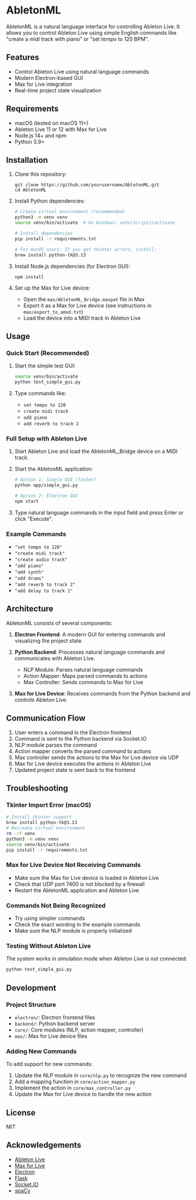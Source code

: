 # AbletonML

AbletonML is a natural language interface for controlling Ableton Live. It allows you to control Ableton Live using simple English commands like "create a midi track with piano" or "set tempo to 120 BPM".

## Features

- Control Ableton Live using natural language commands
- Modern Electron-based GUI
- Max for Live integration
- Real-time project state visualization

## Requirements

- macOS (tested on macOS 11+)
- Ableton Live 11 or 12 with Max for Live
- Node.js 14+ and npm
- Python 3.9+

## Installation

1. Clone this repository:
   ```
   git clone https://github.com/yourusername/AbletonML.git
   cd AbletonML
   ```

2. Install Python dependencies:
   ```bash
   # Create virtual environment (recommended)
   python3 -m venv venv
   source venv/bin/activate  # On Windows: venv\Scripts\activate
   
   # Install dependencies
   pip install -r requirements.txt
   
   # For macOS users: If you get tkinter errors, install:
   brew install python-tk@3.13
   ```

3. Install Node.js dependencies (for Electron GUI):
   ```
   npm install
   ```

4. Set up the Max for Live device:
   - Open the `max/AbletonML_Bridge.maxpat` file in Max
   - Export it as a Max for Live device (see instructions in `max/export_to_amxd.txt`)
   - Load the device into a MIDI track in Ableton Live

## Usage

### Quick Start (Recommended)
1. Start the simple test GUI:
   ```bash
   source venv/bin/activate
   python test_simple_gui.py
   ```

2. Type commands like:
   - `set tempo to 120`
   - `create midi track`
   - `add piano`
   - `add reverb to track 2`

### Full Setup with Ableton Live
1. Start Ableton Live and load the AbletonML_Bridge device on a MIDI track.

2. Start the AbletonML application:
   ```bash
   # Option 1: Simple GUI (faster)
   python app/simple_gui.py
   
   # Option 2: Electron GUI
   npm start
   ```

3. Type natural language commands in the input field and press Enter or click "Execute".

### Example Commands

- `"set tempo to 120"`
- `"create midi track"`
- `"create audio track"`
- `"add piano"`
- `"add synth"`
- `"add drums"`
- `"add reverb to track 2"`
- `"add delay to track 1"`

## Architecture

AbletonML consists of several components:

1. **Electron Frontend**: A modern GUI for entering commands and visualizing the project state.

2. **Python Backend**: Processes natural language commands and communicates with Ableton Live.
   - NLP Module: Parses natural language commands
   - Action Mapper: Maps parsed commands to actions
   - Max Controller: Sends commands to Max for Live

3. **Max for Live Device**: Receives commands from the Python backend and controls Ableton Live.

## Communication Flow

1. User enters a command in the Electron frontend
2. Command is sent to the Python backend via Socket.IO
3. NLP module parses the command
4. Action mapper converts the parsed command to actions
5. Max controller sends the actions to the Max for Live device via UDP
6. Max for Live device executes the actions in Ableton Live
7. Updated project state is sent back to the frontend

## Troubleshooting

### Tkinter Import Error (macOS)
```bash
# Install tkinter support
brew install python-tk@3.13
# Recreate virtual environment
rm -rf venv
python3 -m venv venv
source venv/bin/activate
pip install -r requirements.txt
```

### Max for Live Device Not Receiving Commands
- Make sure the Max for Live device is loaded in Ableton Live
- Check that UDP port 7400 is not blocked by a firewall
- Restart the AbletonML application and Ableton Live

### Commands Not Being Recognized
- Try using simpler commands
- Check the exact wording in the example commands
- Make sure the NLP module is properly initialized

### Testing Without Ableton Live
The system works in simulation mode when Ableton Live is not connected:
```bash
python test_simple_gui.py
```

## Development

### Project Structure

- `electron/`: Electron frontend files
- `backend/`: Python backend server
- `core/`: Core modules (NLP, action mapper, controller)
- `max/`: Max for Live device files

### Adding New Commands

To add support for new commands:

1. Update the NLP module in `core/nlp.py` to recognize the new command
2. Add a mapping function in `core/action_mapper.py`
3. Implement the action in `core/max_controller.py`
4. Update the Max for Live device to handle the new action

## License

MIT

## Acknowledgements

- [Ableton Live](https://www.ableton.com/en/live/)
- [Max for Live](https://www.ableton.com/en/live/max-for-live/)
- [Electron](https://www.electronjs.org/)
- [Flask](https://flask.palletsprojects.com/)
- [Socket.IO](https://socket.io/)
- [spaCy](https://spacy.io/) 
